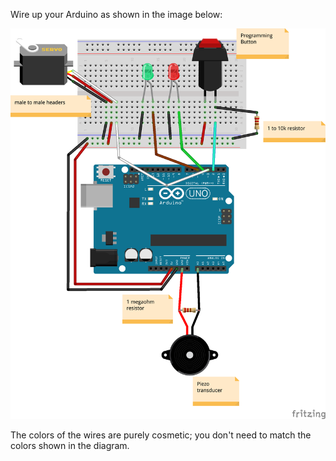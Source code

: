 Wire up your Arduino as shown in the image below:

![Fritzing diagram dim=600h](secret-door-knock-fritzing.png)

The colors of the wires are purely cosmetic; you don't need to match the colors shown in the diagram.
